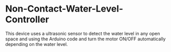 # Non-Contact-Water-Level-Controller
This device uses a ultrasonic sensor to detect the water level in any open space and using the Arduino code and turn the motor ON/OFF automatically depending on the water level.
